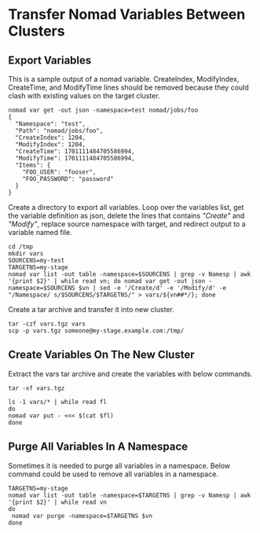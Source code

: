 # Transfer Nomad Variables Between Clusters

## Export Variables
This is a sample output of a nomad variable. CreateIndex, ModifyIndex, CreateTime, and ModifyTime lines should be removed because they could clash with existing values on the target cluster.
```
nomad var get -out json -namespace=test nomad/jobs/foo
{
  "Namespace": "test",
  "Path": "nomad/jobs/foo",
  "CreateIndex": 1204,
  "ModifyIndex": 1204,
  "CreateTime": 1701111484705586994,
  "ModifyTime": 1701111484705586994,
  "Items": {
    "FOO_USER": "fooser",
    "FOO_PASSWORD": "password"
  }
}
```

Create a directory to export all variables. Loop over the variables list, get the variable definition as json, delete the lines that contains _"Create"_ and _"Modify"_, replace source namespace with target, and redirect output to a variable named file.

```
cd /tmp
mkdir vars
SOURCENS=my-test
TARGETNS=my-stage
nomad var list -out table -namespace=$SOURCENS | grep -v Namesp | awk '{print $2}' | while read vn; do nomad var get -out json -namespace=$SOURCENS $vn | sed -e '/Create/d' -e '/Modify/d' -e "/Namespace/ s/$SOURCENS/$TARGETNS/" > vars/${vn##*/}; done
```

Create a tar archive and transfer it into new cluster. 
```
tar -czf vars.tgz vars
scp -p vars.tgz someone@my-stage.example.com:/tmp/
```


## Create Variables On The New Cluster
Extract the vars tar archive and create the variables with below commands.
```
tar -xf vars.tgz

ls -1 vars/* | while read fl
do
nomad var put - <<< $(cat $fl)
done
```


## Purge All Variables In A Namespace
Sometimes it is needed to purge all variables in a namespace. Below command could be used to remove all variables in a namespace.

```
TARGETNS=my-stage
nomad var list -out table -namespace=$TARGETNS | grep -v Namesp | awk '{print $2}' | while read vn
do
 nomad var purge -namespace=$TARGETNS $vn
done
```

